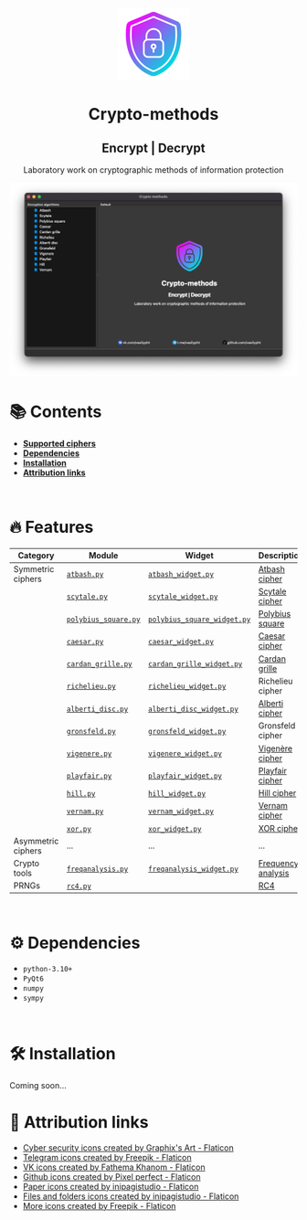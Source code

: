 <p align="center">
    <img src="/resources/crypto-methods.png" alt="preview" height="128" width="128">
</p>
<div>
    <h1 align="center">Crypto-methods</h1>
    <h2 align="center">Encrypt | Decrypt</h2>
    <p align="center">Laboratory work on cryptographic methods of information protection</p>
</div>

![image-app](/resources/screenshots/image-app.png)


# :books: Contents

- [**Supported ciphers**](#fire-features)
- [**Dependencies**](#gear-dependencies)
- [**Installation**](#hammer_and_wrench-installation)
- [**Attribution links**](#link-attribution-links)

<br>

# :fire: Features


| Category           | Module                                                           | Widget                                                                                      | Description                                                            |
|--------------------|------------------------------------------------------------------|---------------------------------------------------------------------------------------------|------------------------------------------------------------------------|
| Symmetric ciphers  | [`atbash.py`](/src/crypto/symmetric/atbash.py)                   | [`atbash_widget.py`](/src/gui/symmetric/atbash/atbash_widget.py)                            | [Atbash cipher](https://en.wikipedia.org/wiki/Atbash)                  |
|                    | [`scytale.py`](/src/crypto/symmetric/scytale.py)                 | [`scytale_widget.py`](/src/gui/symmetric/scytale/scytale_widget.py)                         | [Scytale cipher](https://en.wikipedia.org/wiki/Scytale)                |
|                    | [`polybius_square.py`](/src/crypto/symmetric/polybius_square.py) | [`polybius_square_widget.py`](/src/gui/symmetric/polybius_square/polybius_square_widget.py) | [Polybius square](https://en.wikipedia.org/wiki/Polybius_square)       |
|                    | [`caesar.py`](/src/crypto/symmetric/caesar.py)                   | [`caesar_widget.py`](/src/gui/symmetric/caesar/caesar_widget.py)                            | [Caesar cipher](https://en.wikipedia.org/wiki/Caesar_cipher)           |
|                    | [`cardan_grille.py`](/src/crypto/symmetric/cardan_grille.py)     | [`cardan_grille_widget.py`](/src/gui/symmetric/cardan_grille/cardan_grille_widget.py)       | [Cardan grille](https://en.wikipedia.org/wiki/Cardan_grille)           |
|                    | [`richelieu.py`](/src/crypto/symmetric/richelieu.py)             | [`richelieu_widget.py`](/src/gui/symmetric/richelieu/richelieu_widget.py)                   | Richelieu cipher                                                       |
|                    | [`alberti_disc.py`](/src/crypto/symmetric/alberti_disc.py)       | [`alberti_disc_widget.py`](/src/gui/symmetric/alberti_disc/alberti_disc_widget.py)          | [Alberti cipher](https://en.wikipedia.org/wiki/Alberti_cipher)         |
|                    | [`gronsfeld.py`](/src/crypto/symmetric/gronsfeld.py)             | [`gronsfeld_widget.py`](/src/gui/symmetric/gronsfeld/gronsfeld_widget.py)                   | Gronsfeld cipher                                                       |
|                    | [`vigenere.py`](/src/crypto/symmetric/vigenere.py)               | [`vigenere_widget.py`](/src/gui/symmetric/vigenere/vigenere_widget.py)                      | [Vigenère cipher](https://en.wikipedia.org/wiki/Vigen%C3%A8re_cipher)  |
|                    | [`playfair.py`](/src/crypto/symmetric/playfair.py)               | [`playfair_widget.py`](/src/gui/symmetric/playfair/playfair_widget.py)                      | [Playfair cipher](https://en.wikipedia.org/wiki/Playfair_cipher)       |
|                    | [`hill.py`](/src/crypto/symmetric/hill.py)                       | [`hill_widget.py`](/src/gui/symmetric/hill/hill_widget.py)                                  | [Hill cipher](https://en.wikipedia.org/wiki/Hill_cipher)               |
|                    | [`vernam.py`](/src/crypto/symmetric/vernam.py)                   | [`vernam_widget.py`](/src/gui/symmetric/vernam/vernam_widget.py)                            | [Vernam cipher](https://en.wikipedia.org/wiki/One-time_pad)            |
|                    | [`xor.py`](/src/crypto/symmetric/xor.py)                         | [`xor_widget.py`](/src/gui/symmetric/xor/xor_widget.py)                                     | [XOR cipher](https://en.wikipedia.org/wiki/XOR_cipher)                 |
| Asymmetric ciphers | ...                                                              | ...                                                                                         | ...                                                                    |
| Crypto tools       | [`freqanalysis.py`](/src/crypto/tools/freqanalysis.py)           | [`freqanalysis_widget.py`](/src/gui/cryptotools/freqanalysis/freqanalysis_widget.py)        | [Frequency analysis](https://en.wikipedia.org/wiki/Frequency_analysis) |
| PRNGs              | [`rc4.py`](/src/crypto/prngs/rc4.py)                             |                                                                                             | [RC4](https://en.wikipedia.org/wiki/RC4)                               |

<br>

# :gear: Dependencies

- `python-3.10+`
- `PyQt6`
- `numpy`
- `sympy`

<br>

# :hammer_and_wrench: Installation

Coming soon...

# :link: Attribution links

- <a href="https://www.flaticon.com/free-icons/cyber-security" title="cyber security icons">Cyber security icons created by Graphix's Art - Flaticon</a>
- <a href="https://www.flaticon.com/free-icons/telegram" title="telegram icons">Telegram icons created by Freepik - Flaticon</a>
- <a href="https://www.flaticon.com/free-icons/vk" title="VK icons">VK icons created by Fathema Khanom - Flaticon</a>
- <a href="https://www.flaticon.com/free-icons/github" title="github icons">Github icons created by Pixel perfect - Flaticon</a>
- <a href="https://www.flaticon.com/free-icons/paper" title="paper icons">Paper icons created by inipagistudio - Flaticon</a>
- <a href="https://www.flaticon.com/free-icons/files-and-folders" title="files and folders icons">Files and folders icons created by inipagistudio - Flaticon</a>
- <a href="https://www.flaticon.com/free-icons/more" title="more icons">More icons created by Freepik - Flaticon</a>
